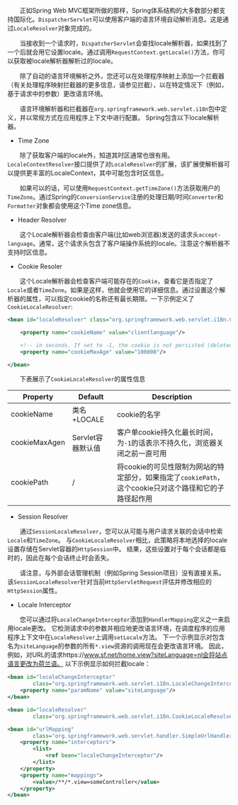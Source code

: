 &emsp;&emsp;正如Spring Web MVC框架所做的那样，Spring体系结构的大多数部分都支持国际化。<code>DispatcherServlet</code>可以使用客户端的语言环境自动解析消息。这是通过<code>LocaleResolver</code>对象完成的。

&emsp;&emsp;当接收到一个请求时，<code>DispatcherServlet</code>会查找locale解析器，如果找到了一个后就会用它设置locale。通过调用<code>RequestContext.getLocale()</code>方法，你可以获取被locale解析器解析过的locale。

&emsp;&emsp;除了自动的语言环境解析之外，您还可以在处理程序映射上添加一个拦截器（有关处理程序映射拦截器的更多信息，请参见拦截），以在特定情况下（例如，基于请求中的参数）更改语言环境。

&emsp;&emsp;语言环境解析器和拦截器在<code>org.springframework.web.servlet.i18n</code>包中定义，并以常规方式在应用程序上下文中进行配置。 Spring包含以下locale解析器。

* Time Zone

&emsp;&emsp;除了获取客户端的locale外，知道其时区通常也很有用。<code>LocaleContextResolver</code>接口提供了对<code>LocaleResolver</code>的扩展，该扩展使解析器可以提供更丰富的LocaleContext，其中可能包含时区信息。

&emsp;&emsp;如果可以的话，可以使用<code>RequestContext.getTimeZone()</code>方法获取用户的<code>TimeZone</code>。通过Spring的<code>ConversionService</code>注册的处理日期/时间<code>Converter</code>和<code>Formatter</code>对象都会使用这个Time zone信息。

* Header Resolver

&emsp;&emsp;这个Locale解析器会检查由客户端(比如web浏览器)发送的请求头<code>accept-language</code>。通常，这个请求头包含了客户端操作系统的locale。注意这个解析器不支持时区信息。

* Cookie Resoler

&emsp;&emsp;这个Locale解析器会检查客户端可能存在的<code>Cookie</code>，查看它是否指定了<code>Locale</code>或者<code>TimeZone</code>。如果是这样，他就会使用它的详细信息。通过设置这个解析器的属性，可以指定cookie的名称还有最长期限。一下示例定义了<code>CookieLocaleResolver</code>:

```xml
<bean id="localeResolver" class="org.springframework.web.servlet.i18n.CookieLocaleResolver">

    <property name="cookieName" value="clientlanguage"/>

    <!-- in seconds. If set to -1, the cookie is not persisted (deleted when browser shuts down) -->
    <property name="cookieMaxAge" value="100000"/>

</bean>
```
&emsp;&emsp;下表展示了<code>CookieLocaleResolver</code>的属性信息

|Property|Default|Description|
|-|-|-|
|cookieName|类名+LOCALE|cookie的名字|
|cookieMaxAgen|Servlet容器默认值|客户单cookie持久化最长时间，为<code>-1</code>的话表示不持久化，浏览器关闭之前一直可用|
|cookiePath|/|将cookie的可见性限制为网站的特定部分，如果指定了<code>cookiePath</code>，这个cookie只对这个路径和它的子路径起作用|

* Session Resolver

&emsp;&emsp;通过<code>SessionLocaleResolver</code>，您可以从可能与用户请求关联的会话中检索<code>Locale</code>和<code>TimeZone</code>。 与<code>CookieLocaleResolver</code>相比，此策略将本地选择的locale设置存储在Servlet容器的<code>HttpSession</code>中。 结果，这些设置对于每个会话都是临时的，因此在每个会话终止时会丢失。

&emsp;&emsp;请注意，与外部会话管理机制（例如Spring Session项目）没有直接关系。 该<code>SessionLocaleResolver</code>针对当前<code>HttpServletRequest</code>评估并修改相应的<code>HttpSession</code>属性。

* Locale Interceptor

&emsp;&emsp;您可以通过将<code>LocaleChangeInterceptor</code>添加到<code>HandlerMapping</code>定义之一来启用locale更改。 它检测请求中的参数并相应地更改语言环境，在调度程序的应用程序上下文中在<code>LocaleResolver</code>上调用<code>setLocale</code>方法。 下一个示例显示对包含名为<code>siteLanguage</code>的参数的所有<code>*.view</code>资源的调用现在会更改语言环境。 因此，例如，对URL的请求https://www.sf.net/home.view?siteLanguage=nl会将站点语言更改为荷兰语。 以下示例显示如何拦截locale：

```xml
<bean id="localeChangeInterceptor"
        class="org.springframework.web.servlet.i18n.LocaleChangeInterceptor">
    <property name="paramName" value="siteLanguage"/>
</bean>

<bean id="localeResolver"
        class="org.springframework.web.servlet.i18n.CookieLocaleResolver"/>

<bean id="urlMapping"
        class="org.springframework.web.servlet.handler.SimpleUrlHandlerMapping">
    <property name="interceptors">
        <list>
            <ref bean="localeChangeInterceptor"/>
        </list>
    </property>
    <property name="mappings">
        <value>/**/*.view=someController</value>
    </property>
</bean>
```